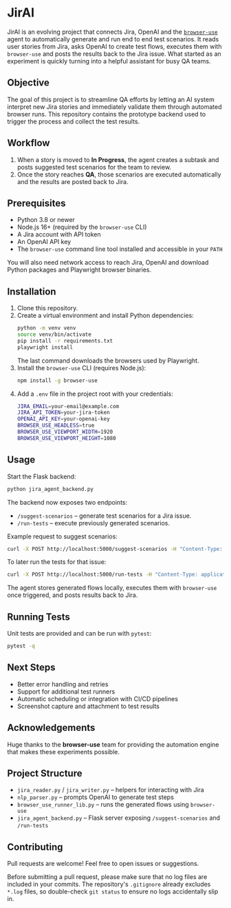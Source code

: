 # JirAI

JirAI is an evolving project that connects Jira, OpenAI and the [`browser-use`](https://github.com/browser-use/browser-use) agent to automatically generate and run end to end test scenarios. It reads user stories from Jira, asks OpenAI to create test flows, executes them with `browser-use` and posts the results back to the Jira issue. What started as an experiment is quickly turning into a helpful assistant for busy QA teams.

## Objective
The goal of this project is to streamline QA efforts by letting an AI system interpret new Jira stories and immediately validate them through automated browser runs. This repository contains the prototype backend used to trigger the process and collect the test results.

## Workflow
1. When a story is moved to **In Progress**, the agent creates a subtask and posts suggested test scenarios for the team to review.
2. Once the story reaches **QA**, those scenarios are executed automatically and the results are posted back to Jira.

## Prerequisites
- Python 3.8 or newer
- Node.js 16+ (required by the `browser-use` CLI)
- A Jira account with API token
- An OpenAI API key
- The `browser-use` command line tool installed and accessible in your `PATH`

You will also need network access to reach Jira, OpenAI and download Python packages and Playwright browser binaries.

## Installation
1. Clone this repository.
2. Create a virtual environment and install Python dependencies:
   ```bash
   python -m venv venv
   source venv/bin/activate
   pip install -r requirements.txt
   playwright install
   ```
   The last command downloads the browsers used by Playwright.
3. Install the `browser-use` CLI (requires Node.js):
   ```bash
   npm install -g browser-use
   ```
4. Add a `.env` file in the project root with your credentials:
   ```bash
   JIRA_EMAIL=your-email@example.com
   JIRA_API_TOKEN=your-jira-token
   OPENAI_API_KEY=your-openai-key
   BROWSER_USE_HEADLESS=true
   BROWSER_USE_VIEWPORT_WIDTH=1920
   BROWSER_USE_VIEWPORT_HEIGHT=1080
   ```

## Usage
Start the Flask backend:
```bash
python jira_agent_backend.py
```
The backend now exposes two endpoints:

- `/suggest-scenarios` – generate test scenarios for a Jira issue.
- `/run-tests` – execute previously generated scenarios.

Example request to suggest scenarios:
```bash
curl -X POST http://localhost:5000/suggest-scenarios -H "Content-Type: application/json" -d '{"issueKey": "ABC-123"}'
```
To later run the tests for that issue:
```bash
curl -X POST http://localhost:5000/run-tests -H "Content-Type: application/json" -d '{"issueKey": "ABC-123"}'
```
The agent stores generated flows locally, executes them with `browser-use` once triggered, and posts results back to Jira.

## Running Tests
Unit tests are provided and can be run with `pytest`:
```bash
pytest -q
```

## Next Steps
- Better error handling and retries
- Support for additional test runners
- Automatic scheduling or integration with CI/CD pipelines
- Screenshot capture and attachment to test results

## Acknowledgements
Huge thanks to the **browser-use** team for providing the automation engine that makes these experiments possible.

## Project Structure
- `jira_reader.py` / `jira_writer.py` – helpers for interacting with Jira
- `nlp_parser.py` – prompts OpenAI to generate test steps
- `browser_use_runner_lib.py` – runs the generated flows using `browser-use`
- `jira_agent_backend.py` – Flask server exposing `/suggest-scenarios` and `/run-tests`

## Contributing
Pull requests are welcome! Feel free to open issues or suggestions.

Before submitting a pull request, please make sure that no log files are
included in your commits. The repository's `.gitignore` already excludes `*.log`
files, so double-check `git status` to ensure no logs accidentally slip in.
